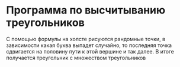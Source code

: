 # Программа по высчитыванию треугольников

С помощью формулы на холсте рисуются рандомные точки, в зависимости какая буква выпадет случайно, то последняя точка сдвигается на половину пути к этой вершине и так далее.
В итоге получается треугольник с множеством треугольников
